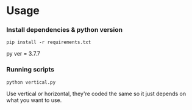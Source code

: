 # Usage
### Install dependencies & python version
```
pip install -r requirements.txt
```
py ver = 3.7.7

### Running scripts
```
python vertical.py
```
Use vertical or horizontal, they're coded the same so it just depends on what you want to use.
